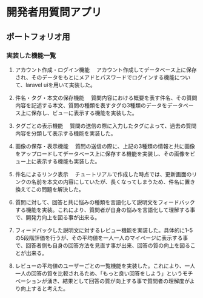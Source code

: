 # 開発者用質問アプリ
## ポートフォリオ用

### 実装した機能一覧
1. アカウント作成・ログイン機能
　アカウント作成してデータベース上に保存され、そのデータをもとにメアドとパスワードでログインする機能について、laravel uiを用いて実装した。

2. 件名・タグ・本文の保存機能
　質問内容における概要を表す件名、その質問内容を記述する本文、質問の種類を表すタグの3種類のデータをデータベース上に保存し、ビューに表示する機能を実装した。

3. タグごとの表示機能
　質問の送信の際に入力したタグによって、過去の質問内容を分類して表示する機能を実装した。

4. 画像の保存・表示機能
　質問の送信の際に、上記の3種類の情報と共に画像をアップロードしてデータベース上に保存する機能を実装し、その画像をビュー上に表示する機能も実装した。

5. 件名によるリンク表示
　チュートリアルで作成した時点では、更新画面のリンクの名前を本文の内容にしていたが、長くなってしまうため、件名に置き換えてこの問題を解決した。

6. 質問に対して、回答と共に悩みの種類を言語化して説明文をフィードバックする機能を実装。これにより、質問者が自身の悩みを言語化して理解する事で、開発力向上を図る事が出来る。

7. フィードバックした説明文に対するレビュー機能を実装した。具体的に1-5の5段階評価を行うが、その平均値を一人一人のマイページに表示する事で、回答者側も自身の回答方法を見直す事が出来、回答の質の向上を図ることが出来る。

8. レビューの平均値のユーザーごとの一覧機能を実装した。これにより、一人一人の回答の質を比較されるため、「もっと良い回答をしよう」というモチベーションが湧き、結果として回答の質が向上する事で質問者の理解度がより向上すると考えた。
